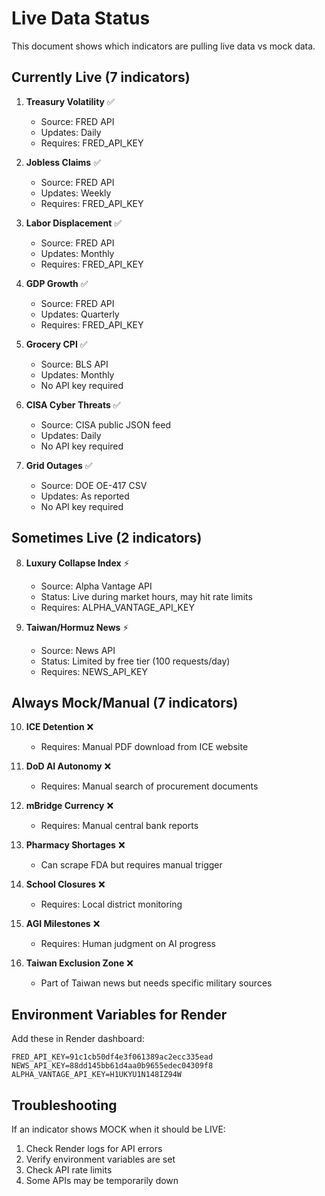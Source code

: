 # Live Data Status

This document shows which indicators are pulling live data vs mock data.

## Currently Live (7 indicators)

1. **Treasury Volatility** ✅
   - Source: FRED API
   - Updates: Daily
   - Requires: FRED_API_KEY

2. **Jobless Claims** ✅
   - Source: FRED API  
   - Updates: Weekly
   - Requires: FRED_API_KEY

3. **Labor Displacement** ✅
   - Source: FRED API
   - Updates: Monthly
   - Requires: FRED_API_KEY

4. **GDP Growth** ✅
   - Source: FRED API
   - Updates: Quarterly
   - Requires: FRED_API_KEY

5. **Grocery CPI** ✅
   - Source: BLS API
   - Updates: Monthly
   - No API key required

6. **CISA Cyber Threats** ✅
   - Source: CISA public JSON feed
   - Updates: Daily
   - No API key required

7. **Grid Outages** ✅
   - Source: DOE OE-417 CSV
   - Updates: As reported
   - No API key required

## Sometimes Live (2 indicators)

8. **Luxury Collapse Index** ⚡
   - Source: Alpha Vantage API
   - Status: Live during market hours, may hit rate limits
   - Requires: ALPHA_VANTAGE_API_KEY

9. **Taiwan/Hormuz News** ⚡
   - Source: News API
   - Status: Limited by free tier (100 requests/day)
   - Requires: NEWS_API_KEY

## Always Mock/Manual (7 indicators)

10. **ICE Detention** ❌
    - Requires: Manual PDF download from ICE website

11. **DoD AI Autonomy** ❌
    - Requires: Manual search of procurement documents

12. **mBridge Currency** ❌
    - Requires: Manual central bank reports

13. **Pharmacy Shortages** ❌
    - Can scrape FDA but requires manual trigger

14. **School Closures** ❌
    - Requires: Local district monitoring

15. **AGI Milestones** ❌
    - Requires: Human judgment on AI progress

16. **Taiwan Exclusion Zone** ❌
    - Part of Taiwan news but needs specific military sources

## Environment Variables for Render

Add these in Render dashboard:
```
FRED_API_KEY=91c1cb50df4e3f061389ac2ecc335ead
NEWS_API_KEY=88dd145bb61d4aa0b9655edec04309f8
ALPHA_VANTAGE_API_KEY=H1UKYU1N148IZ94W
```

## Troubleshooting

If an indicator shows MOCK when it should be LIVE:
1. Check Render logs for API errors
2. Verify environment variables are set
3. Check API rate limits
4. Some APIs may be temporarily down